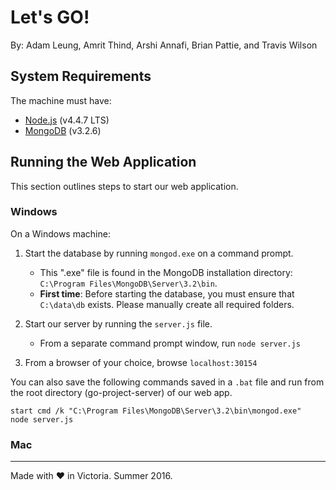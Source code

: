 # Let's GO!

<!-- describe the system at a higher level --->

By: Adam Leung, Amrit Thind, Arshi Annafi, Brian Pattie, and Travis Wilson





## System Requirements
The machine must have:  

- [Node.js](https://nodejs.org/en/) (v4.4.7 LTS)
- [MongoDB](https://www.mongodb.com/) (v3.2.6) 





## Running the Web Application
This section outlines steps to start our web application.



### Windows
On a Windows machine:

1. Start the database by running `mongod.exe` on a command prompt.
	- This ".exe" file is found in the MongoDB installation directory: `C:\Program Files\MongoDB\Server\3.2\bin`.
	- <b>First time</b>: Before starting the database, you must ensure that `C:\data\db` exists. Please manually create all required folders.

2. Start our server by running the `server.js` file.
	- From a separate command prompt window, run `node server.js`

3. From a browser of your choice, browse `localhost:30154`



You can also save the following commands saved in a `.bat` file and run from the root directory (go-project-server) of our web app.
```
start cmd /k "C:\Program Files\MongoDB\Server\3.2\bin\mongod.exe"
node server.js
```



### Mac









---
Made with ❤ in Victoria. Summer 2016.